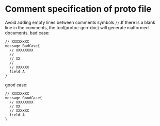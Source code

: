 
# Comment specification of proto file

Avoid adding empty lines between comments  symbols `//`.If there is a blank line in the comments, the tool(protoc-gen-doc) will generate malformed documents.
bad case:

```
// XXXXXXXX
message BadCase{
  // XXXXXXXX
  //
  // XX
  //
  // XXXXXX
  field A
}
```

good case:

```
// XXXXXXXX
message GoodCase{
  // XXXXXXXX
  // XX
  // XXXXXX
  field A
}
```
